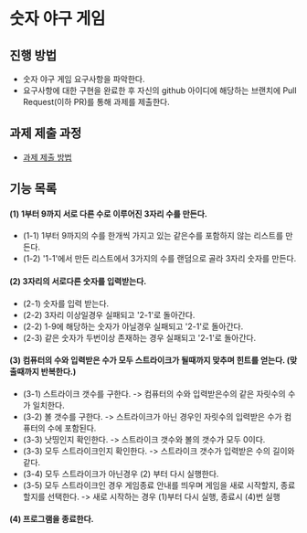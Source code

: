 # 숫자 야구 게임
## 진행 방법
* 숫자 야구 게임 요구사항을 파악한다.
* 요구사항에 대한 구현을 완료한 후 자신의 github 아이디에 해당하는 브랜치에 Pull Request(이하 PR)를 통해 과제를 제출한다.

## 과제 제출 과정
* [과제 제출 방법](https://github.com/next-step/nextstep-docs/tree/master/precourse)

## 기능 목록
#### (1) 1부터 9까지 서로 다른 수로 이루어진 3자리 수를 만든다.
* (1-1) 1부터 9까지의 수를 한개씩 가지고 있는 같은수를 포함하지 않는 리스트를 만든다.
* (1-2) '1-1'에서 만든 리스트에서 3가지의 수를 랜덤으로 골라 3자리 숫자를 만든다.

#### (2) 3자리의 서로다른 숫자를 입력받는다.
* (2-1) 숫자를 입력 받는다.
* (2-2) 3자리 이상일경우 실패되고 '2-1'로 돌아간다.
* (2-2) 1-9에 해당하는 숫자가 아닐경우 실패되고 '2-1'로 돌아간다.
* (2-3) 같은 숫자가 두번이상 존재하는 경우 실패되고 '2-1'로 돌아간다.

#### (3) 컴퓨터의 수와 입력받은 수가 모두 스트라이크가 될때까지 맞추며 힌트를 얻는다. (맞출때까지 반복한다.)
* (3-1) 스트라이크 갯수를 구한다. -> 컴퓨터의 수와 입력받은수의 같은 자릿수의 수가 일치한다.
* (3-2) 볼 갯수를 구한다. -> 스트라이크가 아닌 경우인 자릿수의 입력받은 수가 컴퓨터의 수에 포함된다.
* (3-3) 낫띵인지 확인한다. -> 스트라이크 갯수와 볼의 갯수가 모두 0이다.
* (3-3) 모두 스트라이크인지 확인한다. -> 스트라이크 갯수가 입력받은 수의 길이와 같다.
* (3-4) 모두 스트라이크가 아닌경우 (2) 부터 다시 실행한다.
* (3-5) 모두 스트라이크인 경우 게임종료 안내를 띄우며 게임을 새로 시작할지, 종료할지를 선택한다. -> 새로 시작하는 경우 (1)부터 다시 실행, 종료시 (4)번 실행

#### (4) 프로그램을 종료한다.
